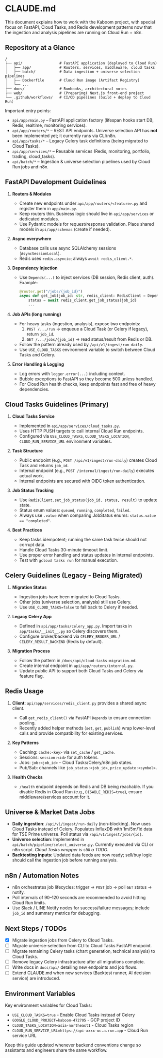 # CLAUDE.md

This document explains how to work with the Kaboom project, with special focus on
FastAPI, Cloud Tasks, and Redis development patterns now that the ingestion and
analysis pipelines are running on Cloud Run + n8n.

## Repository at a Glance

```
/
├── api/                 # FastAPI application (deployed to Cloud Run)
│   ├── app/             # Routers, services, middleware, cloud tasks
│   ├── batch/           # Data ingestion + universe selection pipelines
│   ├── Dockerfile       # Cloud Run image (Artifact Registry)
│   └── ...
├── docs/                # Runbooks, architectural notes
├── web/                 # (Preparing) Next.js front-end project
└── .github/workflows/   # CI/CD pipelines (build + deploy to Cloud Run)
```

Important entry points:

- `api/app/main.py` – FastAPI application factory (lifespan hooks start DB, Redis,
  realtime, monitoring services).
- `api/app/routers/*` – REST API endpoints. Universe selection API has **not** been
  implemented yet; it currently runs via CLI/n8n.
- `api/app/tasks/*` – Legacy Celery task definitions (being migrated to Cloud Tasks).
- `api/app/services/*` – Reusable services (Redis, monitoring, portfolio, trading, cloud_tasks).
- `api/batch/*` – Ingestion & universe selection pipelines used by Cloud Run jobs
  and n8n.

## FastAPI Development Guidelines

1. **Routers & Modules**
   - Create new endpoints under `api/app/routers/<feature>.py` and register them in
     `app/main.py`.
   - Keep routers thin. Business logic should live in `api/app/services` or
     dedicated modules.
   - Use Pydantic models for request/response validation. Place shared models in
     `api/app/schemas` (create if needed).

2. **Async everywhere**
   - Database calls use async SQLAlchemy sessions (`AsyncSessionLocal`).
   - Redis uses `redis.asyncio`; always `await redis_client.*`.

3. **Dependency Injection**
   - Use `Depends(...)` to inject services (DB session, Redis client, auth). Example:
     ```python
     @router.get("/jobs/{job_id}")
     async def get_job(job_id: str, redis_client: RedisClient = Depends(get_redis_client)):
         status = await redis_client.get_job_status(job_id)
         ...
     ```

4. **Job APIs (long running)**
   - For heavy tasks (ingestion, analysis), expose two endpoints:
     1. `POST /.../run` → enqueue a Cloud Task (or Celery if legacy), return `job_id`.
     2. `GET /.../jobs/{job_id}` → read status/result from Redis or DB.
   - Follow the pattern already used by `/api/v1/ingest/run-daily`.
   - Use `USE_CLOUD_TASKS` environment variable to switch between Cloud Tasks and Celery.

5. **Error Handling & Logging**
   - Log errors with `logger.error(...)` including context.
   - Bubble exceptions to FastAPI so they become 500 unless handled.
   - For Cloud Run health checks, keep endpoints fast and free of heavy dependencies.

## Cloud Tasks Guidelines (Primary)

1. **Cloud Tasks Service**
   - Implemented in `api/app/services/cloud_tasks.py`.
   - Uses HTTP PUSH targets to call internal Cloud Run endpoints.
   - Configured via `USE_CLOUD_TASKS`, `CLOUD_TASKS_LOCATION`, `CLOUD_RUN_SERVICE_URL` environment variables.

2. **Task Structure**
   - Public endpoint (e.g., `POST /api/v1/ingest/run-daily`) creates Cloud Task and returns `job_id`.
   - Internal endpoint (e.g., `POST /internal/ingest/run-daily`) executes actual work.
   - Internal endpoints are secured with OIDC token authentication.

3. **Job Status Tracking**
   - Use `RedisClient.set_job_status(job_id, status, result)` to update state.
   - Status enum values: `queued`, `running`, `completed`, `failed`.
   - Always use `.value` when comparing JobStatus enums: `status.value == "completed"`.

4. **Best Practices**
   - Keep tasks idempotent; running the same task twice should not corrupt data.
   - Handle Cloud Tasks 30-minute timeout limit.
   - Use proper error handling and status updates in internal endpoints.
   - Test with `gcloud tasks run` for manual execution.

## Celery Guidelines (Legacy - Being Migrated)

1. **Migration Status**
   - Ingestion jobs have been migrated to Cloud Tasks.
   - Other jobs (universe selection, analysis) still use Celery.
   - Use `USE_CLOUD_TASKS=false` to fall back to Celery if needed.

2. **Legacy Celery App**
   - Defined in `api/app/tasks/celery_app.py`. Import tasks in `app/tasks/__init__.py`
     so Celery discovers them.
   - Configure broker/backend via `CELERY_BROKER_URL` / `CELERY_RESULT_BACKEND` (Redis by default).

3. **Migration Process**
   - Follow the pattern in `/docs/api/cloud-tasks-migration.md`.
   - Create internal endpoint in `api/app/routers/internal.py`.
   - Update public API to support both Cloud Tasks and Celery via feature flag.

## Redis Usage

1. **Client**: `api/app/services/redis_client.py` provides a shared async client.
   - Call `get_redis_client()` via FastAPI `Depends` to ensure connection pooling.
   - Recently added helper methods (`set`, `get`, `publish`) wrap lower-level calls
     and provide compatibility for existing services.

2. **Key Patterns**
   - Caching: `cache:<key>` via `set_cache` / `get_cache`.
   - Sessions: `session:<id>` for auth tokens.
   - Jobs: `job:<job_id>` – Cloud Tasks/Celery/n8n job states.
   - Pub/Sub: channels like `job_status:<job_id>`, `price_update:<symbol>`.

3. **Health Checks**
   - `/health` endpoint depends on Redis and DB being reachable. If you disable Redis
     in Cloud Run (e.g., `DISABLE_REDIS=true`), ensure middleware/services account
     for it.

## Universe & Market Data Jobs

- **Daily ingestion**: `/api/v1/ingest/run-daily` (non-blocking). Now uses Cloud Tasks instead of Celery.
  Populates InfluxDB with 1m/5m/1d data for TSE Prime universe. Poll status via `/api/v1/ingest/jobs/{id}`.
- **Universe selection**: Implemented in `api/batch/pipeline/select_universe.py`.
  Currently executed via CLI or n8n script. *Cloud Tasks wrapper is still a TODO.*
- **Backtesting inputs**: Updated data feeds are now ready; sell/buy logic should call
  the ingestion job before running analysis.

## n8n / Automation Notes

- n8n orchestrates job lifecycles: trigger → `POST` job → poll `GET` status → notify.
- Poll intervals of 90–120 seconds are recommended to avoid hitting Cloud Run limits.
- Use Slack / LINE Notify nodes for success/failure messages; include `job_id` and
  summary metrics for debugging.

## Next Steps / TODOs

- [x] Migrate ingestion jobs from Celery to Cloud Tasks.
- [ ] Migrate universe-selection from CLI to Cloud Tasks FastAPI endpoint.
- [ ] Migrate remaining Celery tasks (chart generation, technical analysis) to Cloud Tasks.
- [ ] Remove legacy Celery infrastructure after all migrations complete.
- [ ] Write docs in `docs/api/` detailing new endpoints and job flows.
- [ ] Extend CLAUDE.md when new services (Backtest runner, AI decision service) are introduced.

## Environment Variables

Key environment variables for Cloud Tasks:
- `USE_CLOUD_TASKS=true` - Enable Cloud Tasks instead of Celery
- `GOOGLE_CLOUD_PROJECT=kaboom-472705` - GCP project ID
- `CLOUD_TASKS_LOCATION=asia-northeast1` - Cloud Tasks region
- `CLOUD_RUN_SERVICE_URL=https://api-xxxx-uc.a.run.app` - Cloud Run service URL

Keep this guide updated whenever backend conventions change so assistants and
engineers share the same workflow.

